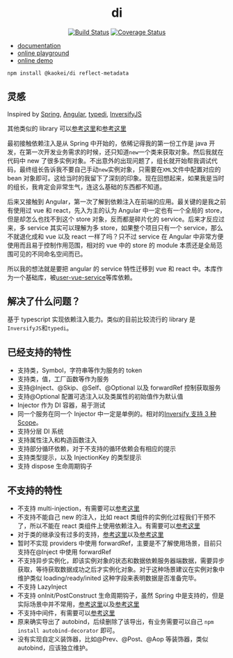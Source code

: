 <h1 align="center">di</h1>
<div align="center">

[![Build Status](https://github.com/kaokei/di/actions/workflows/build.yml/badge.svg)](https://github.com/kaokei/di/actions/workflows/build.yml)
[![Coverage Status](https://coveralls.io/repos/github/kaokei/di/badge.svg?branch=main)](https://coveralls.io/github/kaokei/di?branch=main)

</div>

- [documentation](https://kaokei.com/project/di/)
- [online playground](https://codesandbox.io/s/di-playground-zjnyv)
- [online demo](https://kaokei.com/project/di/)

```bash
npm install @kaokei/di reflect-metadata
```

## 灵感

Inspired by [Spring](https://spring.io/), [Angular](https://angular.io/), [typedi](https://github.com/typestack/typedi), [InversifyJS](https://github.com/inversify/InversifyJS)

其他类似的 library 可以[参考这里](https://github.com/topics/ioc?l=typescript)和[参考这里](https://github.com/topics/dependency-injection?l=typescript)

最初接触依赖注入是从 Spring 中开始的，依稀记得我的第一份工作是 java 开发，在第一次开发业务需求的时候，还只知道`new`一个类来获取对象。然后我就在代码中 new 了很多实例对象。不出意外的出现问题了，组长就开始帮我调试代码，最终组长告诉我不要自己手动`new`实例对象，只需要在`XML`文件中配置对应的 bean 对象即可。这给当时的我留下了深刻的印象。现在回想起来，如果我是当时的组长，我肯定会非常生气，连这么基础的东西都不知道。

后来又接触到 Angular，第一次了解到依赖注入在前端的应用。最关键的是我之前有使用过 vue 和 react，先入为主的认为 Angular 中一定也有一个全局的 store，但是却怎么也找不到这个 store 对象，反而都是碎片化的 service。后来才反应过来，多 service 其实可以理解为多 store，如果整个项目只有一个 service，那么不就退化成和 vue 以及 react 一样了吗？只不过 service 在 Angular 中非常方便使用而且易于控制作用范围，相对的 vue 中的 store 的 module 本质还是全局范围可见的不同命名空间而已。

所以我的想法就是要把 angular 的 service 特性迁移到 vue 和 react 中。本库作为一个基础库，被[user-vue-service](https://github.com/kaokei/use-vue-service)等库依赖。

## 解决了什么问题？

基于 typescript 实现依赖注入能力。类似的目前比较流行的 library 是`InversifyJS`和`typedi`。

## 已经支持的特性

- 支持类，Symbol，字符串等作为服务的 token
- 支持类，值，工厂函数等作为服务
- 支持@Inject、@Skip、@Self、@Optional 以及 forwardRef 控制获取服务
- 支持@Optional 配置可选注入以及类属性的初始值作为默认值
- Injector 作为 DI 容器，易于测试
- 同一个服务在同一个 Injector 中一定是单例的。相对的[Inversify 支持 3 种 Scope](https://github.com/inversify/InversifyJS/blob/master/wiki/scope.md)。
- 支持分层 DI 系统
- 支持属性注入和构造函数注入
- 支持部分循环依赖，对于不支持的循环依赖会有相应的提示
- 支持类型提示，以及 InjectionKey 的类型提示
- 支持 dispose 生命周期钩子

## 不支持的特性

- 不支持 multi-injection，有需要可以[参考这里](https://github.com/inversify/InversifyJS/blob/master/wiki/multi_injection.md)
- 不支持不能自己 new 的注入，比如 react 类组件的实例化过程我们干预不了，所以不能在 react 类组件上使用依赖注入。有需要可以[参考这里](https://itnext.io/dependency-injection-in-react-using-inversifyjs-a38ff0c6601)
- 对于类的继承没有过多的支持，[参考这里](https://docs.typestack.community/typedi/v/develop/02-basic-usage-guide/07-inheritance)以及[参考这里](https://github.com/inversify/InversifyJS/blob/master/wiki/inheritance.md)
- 暂时不实现 providers 中使用 forwardRef，主要是不了解使用场景，目前只支持在@Inject 中使用 forwardRef
- 不支持异步实例化，即该实例对象的状态和数据依赖服务器端数据，需要异步获取，等待获取数据成功之后才实例化对象。对于这种场景建议在实例对象中维护类似 loading/ready/inited 这种字段来表明数据是否准备完毕。
- 不支持 LazyInject
- 不支持 onInit/PostConstruct 生命周期钩子，虽然 Spring 中是支持的，但是实际场景中并不常用，[参考这里](https://github.com/angular/angular/issues/23235)以及[参考这里](https://github.com/inversify/InversifyJS/blob/master/wiki/post_construct.md)
- 不支持中间件，有需要可以[参考这里](https://github.com/inversify/InversifyJS/blob/master/wiki/middleware.md)
- 原来确实导出了 autobind，后续删除了该导出，有业务需要可以自己 `npm install autobind-decorator` 即可。
- 没有实现自定义装饰器，比如@Prev、@Post、@Aop 等装饰器，类似 autobind，应该独立维护。
